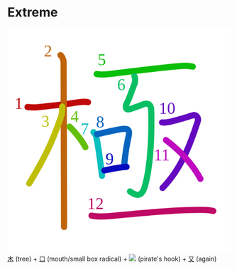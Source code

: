 # Extreme
![極](../kanji-colorize/6975.svg)
[木](木.md) (tree) + [口](口.md) (mouth/small box radical) + ![](http://www.kanjidamage.com/assets/radsmall/capn-hook-5210d86fd223192de7a749f3f2694f35d11e1a70b5172ae682831b02f2fdedd6.jpg) (pirate's hook) + [又](又.md) (again)